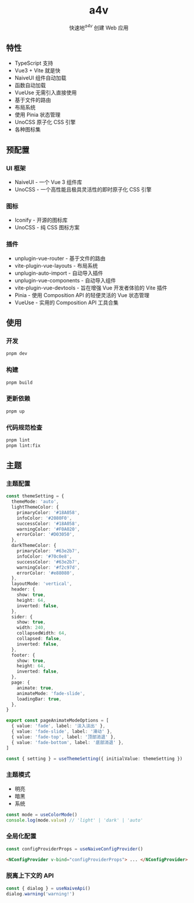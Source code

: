 <h1 align='center'>
a4v
</h1>

<p align='center'>
快速地<sup><em>a4v</em></sup> 创建 Web 应用
</p>

## 特性

- TypeScript 支持
- Vue3 + Vite 就是快
- NaiveUI 组件自动加载
- 函数自动加载
- VueUse 无需引入直接使用
- 基于文件的路由
- 布局系统
- 使用 Pinia 状态管理
- UnoCSS 原子化 CSS 引擎
- 各种图标集

## 预配置

### UI 框架

- NaiveUI - 一个 Vue 3 组件库
- UnoCSS - 一个高性能且极具灵活性的即时原子化 CSS 引擎

### 图标

- Iconify - 开源的图标库
- UnoCSS - 纯 CSS 图标方案

### 插件

- unplugin-vue-router - 基于文件的路由
- vite-plugin-vue-layouts - 布局系统
- unplugin-auto-import - 自动导入插件
- unplugin-vue-components - 自动导入组件
- vite-plugin-vue-devtools - 旨在增强 Vue 开发者体验的 Vite 插件
- Pinia - 使用 Composition API 的轻便灵活的 Vue 状态管理
- VueUse - 实用的 Composition API 工具合集

## 使用

### 开发

```bash
pnpm dev
```

### 构建

```bash
pnpm build
```

### 更新依赖

```bash
pnpm up
```

### 代码规范检查

```bash
pnpm lint
pnpm lint:fix
```

## 主题

### 主题配置

```ts
const themeSetting = {
  themeMode: 'auto',
  lightThemeColor: {
    primaryColor: '#18A058',
    infoColor: '#2080F0',
    successColor: '#18A058',
    warningColor: '#F0A020',
    errorColor: '#D03050',
  },
  darkThemeColor: {
    primaryColor: '#63e2b7',
    infoColor: '#70c0e8',
    successColor: '#63e2b7',
    warningColor: '#f2c97d',
    errorColor: '#e88080',
  },
  layoutMode: 'vertical',
  header: {
    show: true,
    height: 64,
    inverted: false,
  },
  sider: {
    show: true,
    width: 240,
    collapsedWidth: 64,
    collapsed: false,
    inverted: false,
  },
  footer: {
    show: true,
    height: 64,
    inverted: false,
  },
  page: {
    animate: true,
    animateMode: 'fade-slide',
    loadingBar: true,
  },
}

export const pageAnimateModeOptions = [
  { value: 'fade', label: '淡入淡出' },
  { value: 'fade-slide', label: '滑动' },
  { value: 'fade-top', label: '顶部消退' },
  { value: 'fade-bottom', label: '底部消退' },
]

const { setting } = useThemeSetting({ initialValue: themeSetting })
```

### 主题模式

- 明亮
- 暗黑
- 系统

```ts
const mode = useColorMode()
console.log(mode.value) // 'light' | 'dark' | 'auto'
```

### 全局化配置

```ts
const configProviderProps = useNaiveConfigProvider()
```

```html
<NConfigProvider v-bind="configProviderProps"> ... </NConfigProvider>
```

### 脱离上下文的 API

```ts
const { dialog } = useNaiveApi()
dialog.warning('warning!')
```

